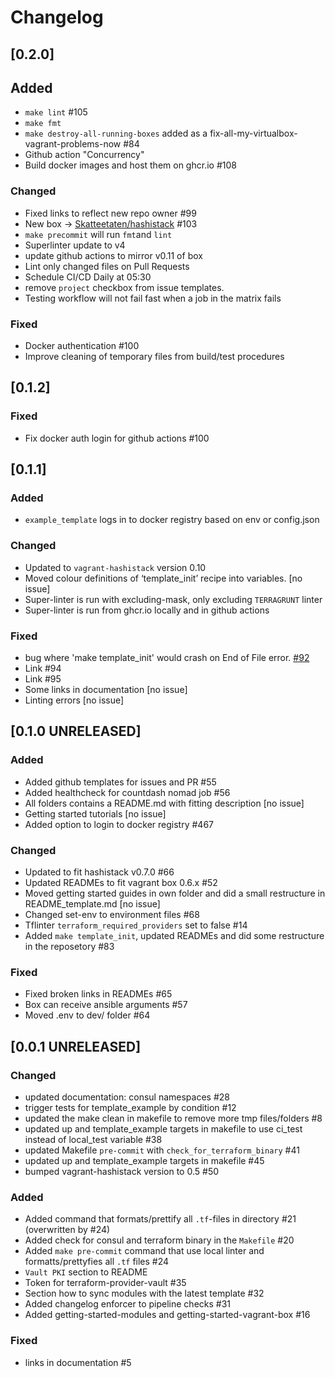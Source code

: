# Changelog

## [0.2.0]

## Added
- `make lint` #105
- `make fmt`
- `make destroy-all-running-boxes` added as a fix-all-my-virtualbox-vagrant-problems-now #84
- Github action "Concurrency"
- Build docker images and host them on ghcr.io #108

### Changed
- Fixed links to reflect new repo owner #99
- New box -> [Skatteetaten/hashistack](https://app.vagrantup.com/Skatteetaten/boxes/hashistack) #103
- `make precommit` will run `fmt`and `lint`
- Superlinter update to v4
- update github actions to mirror v0.11 of box
- Lint only changed files on Pull Requests
- Schedule CI/CD Daily at 05:30
- remove `project` checkbox from issue templates.
- Testing workflow will not fail fast when a job in the matrix fails

### Fixed
- Docker authentication #100
- Improve cleaning of temporary files from build/test procedures

## [0.1.2]

### Fixed

- Fix docker auth login for github actions #100

## [0.1.1]

### Added
- `example_template` logs in to docker registry based on env or config.json

### Changed
- Updated to `vagrant-hashistack` version 0.10
- Moved colour definitions of ‘template_init’ recipe into variables. [no issue]
- Super-linter is run with excluding-mask, only excluding `TERRAGRUNT` linter
- Super-linter is run from ghcr.io locally and in github actions

### Fixed
- bug where 'make template_init' would crash on End of File error. [#92](https://github.com/Skatteetaten/vagrant-hashistack-template/issues/92)
- Link #94
- Link #95
- Some links in documentation [no issue]
- Linting errors [no issue]

## [0.1.0 UNRELEASED]

### Added
- Added github templates for issues and PR #55
- Added healthcheck for countdash nomad job #56
- All folders contains a README.md with fitting description [no issue]
- Getting started tutorials [no issue]
- Added option to login to docker registry #467

### Changed
- Updated to fit hashistack v0.7.0 #66
- Updated READMEs to fit vagrant box 0.6.x #52
- Moved getting started guides in own folder and did a small restructure in README_template.md [no issue]
- Changed set-env to environment files #68
- Tflinter `terraform_required_providers` set to false #14
- Added `make template_init`, updated READMEs and did some restructure in the reposetory #83

### Fixed
- Fixed broken links in READMEs #65
- Box can receive ansible arguments #57
- Moved .env to dev/ folder #64

## [0.0.1 UNRELEASED]

### Changed

- updated documentation: consul namespaces #28
- trigger tests for template_example by condition #12
- updated the make clean in makefile to remove more tmp files/folders #8
- updated up and template_example targets in makefile to use ci_test instead of local_test variable #38
- updated Makefile `pre-commit` with `check_for_terraform_binary` #41
- updated up and template_example targets in makefile #45
- bumped vagrant-hashistack version to 0.5 #50

### Added

- Added command that formats/prettify all `.tf`-files in directory #21 (overwritten by #24)
- Added check for consul and terraform binary in the `Makefile` #20
- Added `make pre-commit` command that use local linter and formatts/prettyfies all `.tf` files #24
- `Vault PKI` section to README
- Token for terraform-provider-vault #35
- Section how to sync modules with the latest template #32
- Added changelog enforcer to pipeline checks #31
- Added getting-started-modules and getting-started-vagrant-box #16

### Fixed

- links in documentation #5
